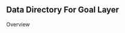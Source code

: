 Data Directory For Goal Layer 
-------------------------------------------------------------------------------------
Overview 
